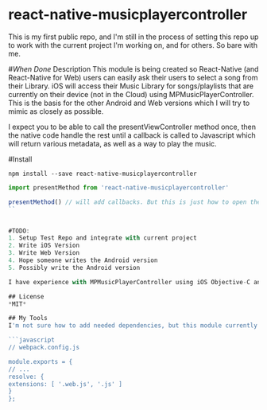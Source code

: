 # react-native-musicplayercontroller

This is my first public repo, and I'm still in the process of setting this repo up to work with the current project I'm working on, and for others. So bare with me.

#*When Done* Description
This module is being created so React-Native (and React-Native for Web) users can easily ask their users to select a song from their Library. iOS will access their Music Library for songs/playlists that are currently on their device (not in the Cloud) using MPMusicPlayerController. This is the basis for the other Android and Web versions which I will try to mimic as closely as possible.

I expect you to be able to call the presentViewController method once, then the native code handle the rest until a callback is called to Javascript which will return various metadata, as well as a way to play the music.

#Install
```
npm install --save react-native-musicplayercontroller
```

```javascript
import presentMethod from 'react-native-musicplayercontroller'

presentMethod() // will add callbacks. But this is just how to open the controller
``


#TODO:
1. Setup Test Repo and integrate with current project
2. Write iOS Version
3. Write Web Version
4. Hope someone writes the Android version
5. Possibly write the Android version

I have experience with MPMusicPlayerController using iOS Objective-C and Swift, so step 1-3 will be done for sure. 5 is unknown since I haven't written Java since my intro to programming class over 10 years ago.'

## License
*MIT*

## My Tools
I'm not sure how to add needed dependencies, but this module currently works with React-Native 0.41, and your app needs to be able to use ES6 syntax. React-Native will load the correct .ios.js or .android.js. If you're using react-native-web, you it will load from .web.js. So make sure your packaging tool (I use webpack) is set to load .web.js files:

```javascript
// webpack.config.js

module.exports = {
// ...
resolve: {
extensions: [ '.web.js', '.js' ]
}
};
```
